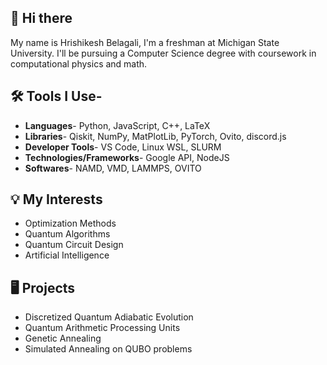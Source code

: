## 👋 Hi there 
My name is Hrishikesh Belagali, I'm a freshman at Michigan State University. I'll be pursuing a Computer Science degree with coursework in computational physics and math. 

## 🛠️ Tools I Use- 
- **Languages**- Python, JavaScript, C++, LaTeX
- **Libraries**- Qiskit, NumPy, MatPlotLib, PyTorch, Ovito, discord.js
- **Developer Tools**- VS Code, Linux WSL, SLURM 
- **Technologies/Frameworks**- Google API, NodeJS
- **Softwares**- NAMD, VMD, LAMMPS, OVITO

## 💡 My Interests 
- Optimization Methods
- Quantum Algorithms
- Quantum Circuit Design
- Artificial Intelligence

## 🖥️ Projects 
- Discretized Quantum Adiabatic Evolution
- Quantum Arithmetic Processing Units
- Genetic Annealing
- Simulated Annealing on QUBO problems

<!--
**lonelyneutrin0/lonelyneutrin0** is a ✨ _special_ ✨ repository because its `README.md` (this file) appears on your GitHub profile.

Here are some ideas to get you started:

- 🔭 I’m currently working on ...
- 🌱 I’m currently learning ...
- 👯 I’m looking to collaborate on ...
- 🤔 I’m looking for help with ...
- 💬 Ask me about ...
- 📫 How to reach me: ...
- 😄 Pronouns: ...
- ⚡ Fun fact: ...
-->
